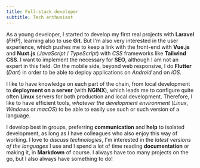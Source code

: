 ```yaml
---
title: Full-stack developer
subtitle: Tech enthusiast
---
```


As a young developer, I started to develop my first real projects with **Laravel** (*PHP*), learning also to use **Git**. But I'm also very interested in the user experience, which pushes me to keep a link with the front-end with **Vue.js** and **Nuxt.js** (*JavaScript* / *TypeScript*) with *CSS* frameworks like **Tailwind CSS**. I want to implement the necessary for **SEO**, although I am not an expert in this field. On the mobile side, beyond web responsive, I do **Flutter** (*Dart*) in order to be able to deploy applications on *Android* and on *iOS*.

I like to have knowledge on each part of the chain, from local development to **deployment on a server** (with **NGINX**), which leads me to configure quite often **Linux** servers for both production and local development. Therefore, I like to have efficient tools, *whatever the development environment* (*Linux*, *Windows* or *macOS*) to be able to easily use such or such version of a language.

I develop best in groups, preferring **communication** and **help** to isolated development, as long as I have colleagues who also enjoy this way of working. I love to *discuss technologies*, I'm interested in the *latest versions of the languages* I use and I spend a lot of time reading **documentation** or making it, in **Markdown** of course. I always have too many projects on the go, but I also always have something to do!
